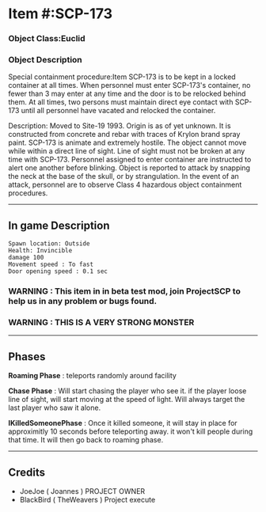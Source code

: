 # Item #:SCP-173
### Object Class:Euclid
### Object Description

Special containment procedure:Item SCP-173 is to be kept in a locked container at all times. When personnel must enter SCP-173's container, no fewer than 3 may enter at any time and the door is to be relocked behind them. At all times, two persons must maintain direct eye contact with SCP-173 until all personnel have vacated and relocked the container.

Description: Moved to Site-19 1993. Origin is as of yet unknown. It is constructed from concrete and rebar with traces of Krylon brand spray paint. SCP-173 is animate and extremely hostile. The object cannot move while within a direct line of sight. Line of sight must not be broken at any time with SCP-173. Personnel assigned to enter container are instructed to alert one another before blinking. Object is reported to attack by snapping the neck at the base of the skull, or by strangulation. In the event of an attack, personnel are to observe Class 4 hazardous object containment procedures.

---
## In game Description
```
Spawn location: Outside
Health: Invincible
damage 100
Movement speed : To fast
Door opening speed : 0.1 sec
```
### WARNING : This item in in beta test mod, join ProjectSCP to help us in any problem or bugs found.
### WARNING : THIS IS A VERY STRONG MONSTER

---
## Phases

**Roaming Phase** : teleports randomly around facility

**Chase Phase** : Will start chasing the player who see it. if the player loose line of sight, will start moving at the speed of light. Will always target the last player who saw it alone.

**IKilledSomeonePhase** : Once it killed someone, it will stay in place for approximitly 10 seconds before teleporting away. it won't kill people during that time. It will then go back to roaming phase.

---
## Credits
- JoeJoe ( Joannes ) PROJECT OWNER
- BlackBird ( TheWeavers ) Project execute